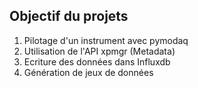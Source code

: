 ## Objectif du projets

1. Pilotage d'un instrument avec pymodaq
2. Utilisation de l'API xpmgr (Metadata)
3. Ecriture des données dans Influxdb
4. Génération de jeux de données
